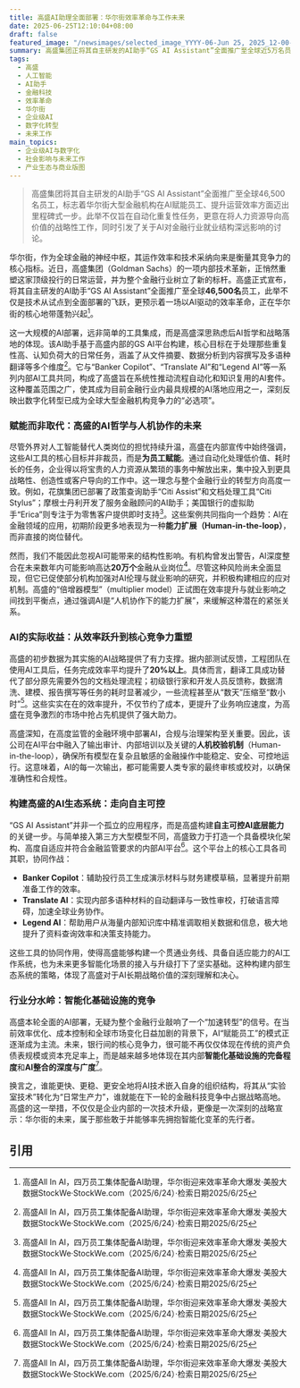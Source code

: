 ```yaml
---
title: 高盛AI助理全面部署：华尔街效率革命与工作未来
date: 2025-06-25T12:10:04+08:00
draft: false
featured_image: "/newsimages/selected_image_YYYY-06-Jun 25, 2025_12-00-21-300.jpg"
summary: 高盛集团正将其自主研发的AI助手“GS AI Assistant”全面推广至全球近5万名员工，旨在通过自动化重复性任务来赋能员工，提升运营效率。此举不仅已在高盛内部取得显著效率提升，更展现了其构建自主可控AI生态系统的战略雄心，预示着金融行业未来竞争力的核心将转向智能化基础设施的完备程度。
tags: 
  - 高盛
  - 人工智能
  - AI助手
  - 金融科技
  - 效率革命
  - 华尔街
  - 企业级AI
  - 数字化转型
  - 未来工作
main_topics: 
  - 企业级AI与数字化
  - 社会影响与未来工作
  - 产业生态与商业版图
---
```


> 高盛集团将其自主研发的AI助手“GS AI Assistant”全面推广至全球46,500名员工，标志着华尔街大型金融机构在AI赋能员工、提升运营效率方面迈出里程碑式一步。此举不仅旨在自动化重复性任务，更意在将人力资源导向高价值的战略性工作，同时引发了关于AI对金融行业就业结构深远影响的讨论。

华尔街，作为全球金融的神经中枢，其运作效率和技术采纳向来是衡量其竞争力的核心指标。近日，高盛集团（Goldman Sachs）的一项内部技术革新，正悄然重塑这家顶级投行的日常运营，并为整个金融行业树立了新的标杆。高盛正式宣布，将其自主研发的AI助手“GS AI Assistant”全面推广至全球**46,500名**员工，此举不仅是技术从试点到全面部署的飞跃，更预示着一场以AI驱动的效率革命，正在华尔街的核心地带蓬勃兴起[^1]。

这一大规模的AI部署，远非简单的工具集成，而是高盛深思熟虑后AI哲学和战略落地的体现。该AI助手基于高盛内部的GS AI平台构建，核心目标在于处理那些重复性高、认知负荷大的日常任务，涵盖了从文件摘要、数据分析到内容撰写及多语种翻译等多个维度[^1]。它与“Banker Copilot”、“Translate AI”和“Legend AI”等一系列内部AI工具共同，构成了高盛旨在系统性推动流程自动化和知识复用的AI套件。这种覆盖范围之广，使其成为目前金融行业内最具规模的AI落地应用之一，深刻反映出数字化转型已成为全球大型金融机构竞争力的“必选项”。

### 赋能而非取代：高盛的AI哲学与人机协作的未来

尽管外界对人工智能替代人类岗位的担忧持续升温，高盛在内部宣传中始终强调，这些AI工具的核心目标并非裁员，而是**为员工赋能**。通过自动化处理低价值、耗时长的任务，企业得以将宝贵的人力资源从繁琐的事务中解放出来，集中投入到更具战略性、创造性或客户导向的工作中。这一理念与整个金融行业的转型方向高度一致。例如，花旗集团已部署了政策查询助手“Citi Assist”和文档处理工具“Citi Stylus”；摩根士丹利开发了服务金融顾问的AI助手；美国银行的虚拟助手“Erica”则专注于为零售客户提供即时支持[^1]。这些案例共同指向一个趋势：AI在金融领域的应用，初期阶段更多地表现为一种**能力扩展（Human-in-the-loop）**，而非直接的岗位替代。

然而，我们不能因此忽视AI可能带来的结构性影响。有机构曾发出警告，AI深度整合在未来数年内可能影响高达**20万个**金融从业岗位[^1]。尽管这种风险尚未全面显现，但它已促使部分机构加强对AI伦理与就业影响的研究，并积极构建相应的应对机制。高盛的“倍增器模型”（multiplier model）正试图在效率提升与就业影响之间找到平衡点，通过强调AI是“人机协作下的能力扩展”，来缓解这种潜在的紧张关系。

### AI的实际收益：从效率跃升到核心竞争力重塑

高盛的初步数据为其实施的AI战略提供了有力支撑。据内部测试反馈，工程团队在使用AI工具后，任务完成效率平均提升了**20%以上**。具体而言，翻译工具成功替代了部分原先需要外包的文档处理流程；初级银行家和开发人员反馈称，数据清洗、建模、报告撰写等任务的耗时显著减少，一些流程甚至从“数天”压缩至“数小时”[^1]。这些实实在在的效率提升，不仅节约了成本，更提升了业务响应速度，为高盛在竞争激烈的市场中抢占先机提供了强大助力。

高盛深知，在高度监管的金融环境中部署AI，合规与治理架构至关重要。因此，该公司在AI平台中融入了输出审计、内部培训以及关键的**人机校验机制**（Human-in-the-loop），确保所有模型在复杂且敏感的金融操作中能稳定、安全、可控地运行。这意味着，AI的每一次输出，都可能需要人类专家的最终审核或校对，以确保准确性和合规性。

### 构建高盛的AI生态系统：走向自主可控

“GS AI Assistant”并非一个孤立的应用程序，而是高盛构建**自主可控AI底层能力**的关键一步。与简单接入第三方大型模型不同，高盛致力于打造一个具备模块化架构、高度自适应并符合金融监管要求的内部AI平台[^1]。这个平台上的核心工具各司其职，协同作战：

*   **Banker Copilot**：辅助投行员工生成演示材料与财务建模草稿，显著提升前期准备工作的效率。
*   **Translate AI**：实现内部多语种材料的自动翻译与一致性审校，打破语言障碍，加速全球业务协作。
*   **Legend AI**：帮助用户从海量内部知识库中精准调取相关数据和信息，极大地提升了资料查询效率和决策支持能力。

这些工具的协同作用，使得高盛能够构建一个贯通业务线、具备自适应能力的AI工作系统，也为未来更多智能化场景的接入与升级打下了坚实基础。这种构建内部生态系统的策略，体现了高盛对于AI长期战略价值的深刻理解和决心。

### 行业分水岭：智能化基础设施的竞争

高盛本轮全面的AI部署，无疑为整个金融行业敲响了一个“加速转型”的信号。在当前效率优化、成本控制和全球市场变化日益加剧的背景下，AI“赋能员工”的模式正逐渐成为主流。未来，银行间的核心竞争力，很可能不再仅仅体现在传统的资产负债表规模或资本充足率上，而是越来越多地体现在其内部**智能化基础设施的完备程度**和**AI整合的深度与广度**[^1]。

换言之，谁能更快、更稳、更安全地将AI技术嵌入自身的组织结构，将其从“实验室技术”转化为“日常生产力”，谁就能在下一轮的金融科技竞争中占据战略高地。高盛的这一举措，不仅仅是企业内部的一次技术升级，更像是一次深刻的战略宣示：华尔街的未来，属于那些敢于并能够率先拥抱智能化变革的先行者。

## 引用

[^1]: 高盛All In AI，四万员工集体配备AI助理，华尔街迎来效率革命大爆发·美股大数据StockWe·StockWe.com（2025/6/24）·检索日期2025/6/25
